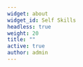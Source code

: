 ```yaml
---
widget: about
widget_id: Self Skills
headless: true
weight: 20
title: ""
active: true
author: admin
---
```

